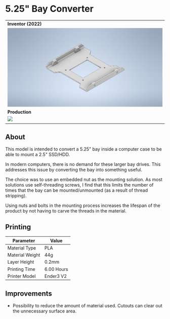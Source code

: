 # 5.25" Bay Converter

<table>
    <tr>
        <td>
            <b>Inventor (2022)</b>
        </td>
    </tr>
    <tr>
        <td>
            <img src="img/inventor.png">
        </td>
    </tr>
    <tr>
        <td>
            <b>Production</b>
        </td>
    </tr>
    <tr>
        <td>
            <img src="img/">
        </td>
    </tr>
</table>

## About

This model is intended to convert a 5.25" bay inside a computer case to be able to mount a 2.5"
SSD/HDD.

In modern computers, there is no demand for these larger bay drives. This addresses this issue by
converting the bay into something useful.

The choice was to use an embedded nut as the mounting solution. As most solutions use self-threading
screws, I find that this limits the number of times that the bay can be mounted/unmounted (as a
result of thread stripping).

Using nuts and bolts in the mounting process increases the lifespan of the product by not having to
carve the threads in the material.

## Printing

| Parameter       | Value      |
| --------------- | ---------- |
| Material Type   | PLA        |
| Material Weight | 44g        |
| Layer Height    | 0.2mm      |
| Printing Time   | 6.00 Hours |
| Printer Model   | Ender3 V2  |

## Improvements

-   Possibility to reduce the amount of material used. Cutouts can clear out the unnecessary surface
    area.
